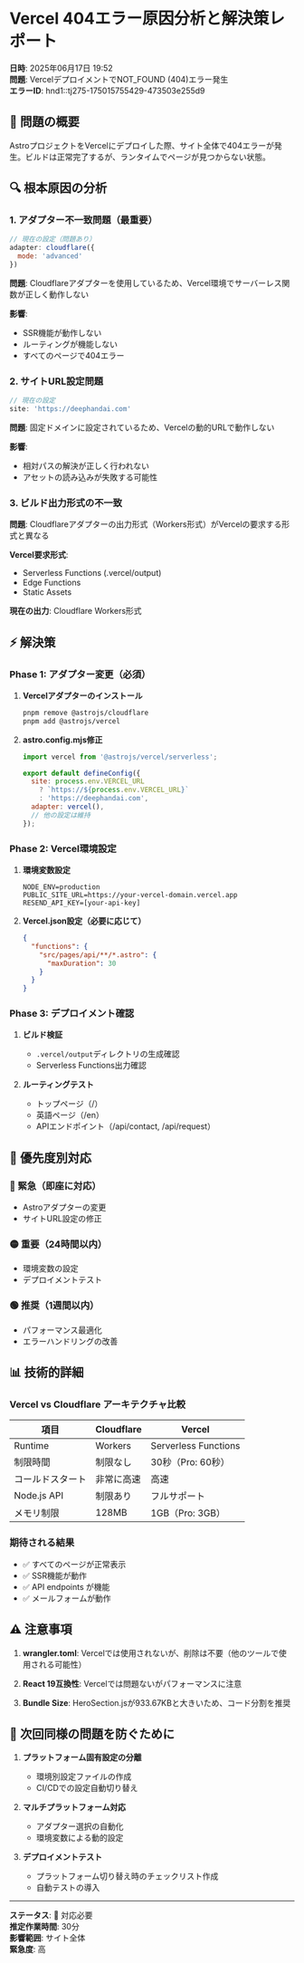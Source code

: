 # Vercel 404エラー原因分析と解決策レポート

**日時**: 2025年06月17日 19:52  
**問題**: VercelデプロイメントでNOT_FOUND (404)エラー発生  
**エラーID**: hnd1::tj275-175015755429-473503e255d9

## 🚨 問題の概要

AstroプロジェクトをVercelにデプロイした際、サイト全体で404エラーが発生。ビルドは正常完了するが、ランタイムでページが見つからない状態。

## 🔍 根本原因の分析

### 1. **アダプター不一致問題（最重要）**
```javascript
// 現在の設定（問題あり）
adapter: cloudflare({
  mode: 'advanced'
})
```

**問題**: Cloudflareアダプターを使用しているため、Vercel環境でサーバーレス関数が正しく動作しない

**影響**: 
- SSR機能が動作しない
- ルーティングが機能しない
- すべてのページで404エラー

### 2. **サイトURL設定問題**
```javascript
// 現在の設定
site: 'https://deephandai.com'
```

**問題**: 固定ドメインに設定されているため、Vercelの動的URLで動作しない

**影響**:
- 相対パスの解決が正しく行われない
- アセットの読み込みが失敗する可能性

### 3. **ビルド出力形式の不一致**
**問題**: Cloudflareアダプターの出力形式（Workers形式）がVercelの要求する形式と異なる

**Vercel要求形式**:
- Serverless Functions (.vercel/output)
- Edge Functions
- Static Assets

**現在の出力**: Cloudflare Workers形式

## ⚡ 解決策

### **Phase 1: アダプター変更（必須）**

1. **Vercelアダプターのインストール**
   ```bash
   pnpm remove @astrojs/cloudflare
   pnpm add @astrojs/vercel
   ```

2. **astro.config.mjs修正**
   ```javascript
   import vercel from '@astrojs/vercel/serverless';
   
   export default defineConfig({
     site: process.env.VERCEL_URL 
       ? `https://${process.env.VERCEL_URL}` 
       : 'https://deephandai.com',
     adapter: vercel(),
     // 他の設定は維持
   });
   ```

### **Phase 2: Vercel環境設定**

1. **環境変数設定**
   ```
   NODE_ENV=production
   PUBLIC_SITE_URL=https://your-vercel-domain.vercel.app
   RESEND_API_KEY=[your-api-key]
   ```

2. **Vercel.json設定（必要に応じて）**
   ```json
   {
     "functions": {
       "src/pages/api/**/*.astro": {
         "maxDuration": 30
       }
     }
   }
   ```

### **Phase 3: デプロイメント確認**

1. **ビルド検証**
   - `.vercel/output`ディレクトリの生成確認
   - Serverless Functions出力確認

2. **ルーティングテスト**
   - トップページ（/）
   - 英語ページ（/en）
   - APIエンドポイント（/api/contact, /api/request）

## 🎯 優先度別対応

### **🔴 緊急（即座に対応）**
- Astroアダプターの変更
- サイトURL設定の修正

### **🟡 重要（24時間以内）**
- 環境変数の設定
- デプロイメントテスト

### **🟢 推奨（1週間以内）**
- パフォーマンス最適化
- エラーハンドリングの改善

## 📊 技術的詳細

### **Vercel vs Cloudflare アーキテクチャ比較**

| 項目 | Cloudflare | Vercel |
|------|------------|--------|
| Runtime | Workers | Serverless Functions |
| 制限時間 | 制限なし | 30秒（Pro: 60秒） |
| コールドスタート | 非常に高速 | 高速 |
| Node.js API | 制限あり | フルサポート |
| メモリ制限 | 128MB | 1GB（Pro: 3GB） |

### **期待される結果**
- ✅ すべてのページが正常表示
- ✅ SSR機能が動作
- ✅ API endpoints が機能
- ✅ メールフォームが動作

## ⚠️ 注意事項

1. **wrangler.toml**: Vercelでは使用されないが、削除は不要（他のツールで使用される可能性）

2. **React 19互換性**: Vercelでは問題ないがパフォーマンスに注意

3. **Bundle Size**: HeroSection.jsが933.67KBと大きいため、コード分割を推奨

## 🔄 次回同様の問題を防ぐために

1. **プラットフォーム固有設定の分離**
   - 環境別設定ファイルの作成
   - CI/CDでの設定自動切り替え

2. **マルチプラットフォーム対応**
   - アダプター選択の自動化
   - 環境変数による動的設定

3. **デプロイメントテスト**
   - プラットフォーム切り替え時のチェックリスト作成
   - 自動テストの導入

---

**ステータス**: 🔴 対応必要  
**推定作業時間**: 30分  
**影響範囲**: サイト全体  
**緊急度**: 高